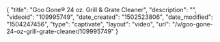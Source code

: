 {
    "title": "Goo Gone&reg; 24 oz. Grill &amp; Grate Cleaner",
    "description": "",
    "videoid": "109995749",
    "date_created": "1502523806",
    "date_modified": "1504247456",
    "type": "captivate",
    "layout": "video",
    "url": "\/v\/goo-gone-24-oz-grill-grate-cleaner\/109995749"
}